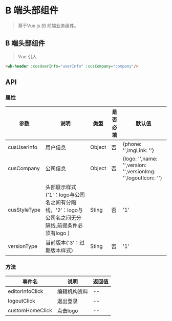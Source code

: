 # B 端头部组件
> 基于Vue.js 的 前端业务组件。

## B 端头部组件
> Vue 引入

<wk-header :cusUserInfo="userInfo" :cusCompany="company"/>

```` html
<wk-header :cusUserInfo="userInfo" :cusCompany="company"/>
````

## API

### 属性

|参数|说明|类型|是否必填|默认值|
|---|----|---|-------|-----|
|cusUserInfo|用户信息|Object|否|{phone: \'\',imgLink: \'\'}|
|cusCompany|公司信息|Object|否|{logo: \'\',name: \'\',version: \'\',versionImg: \'\',logoutIcon:: \'\'}|
|cusStyleType|头部展示样式('1'：logo与公司名之间有分隔线，'2'：logo与公司名之间无分隔线,前提条件必须有logo )|Sting|否|'1'|
|versionType|当前版本('3'：过期版本样式)|Sting|否|'1'|


### 方法

|事件名|说明|返回值|
|---|------|-----|
|editorInfoClick|编辑机构资料|--|
|logoutClick|退出登录|--|
|customHomeClick|点击logo|--|


<script>
import WkHeader from './Header';

export default {
  data() {
    return {
      userInfo:{
        phone:'185****3514',
        imgLink:'http://gss0.baidu.com/9fo3dSag_xI4khGko9WTAnF6hhy/zhidao/pic/item/1f178a82b9014a90648f1f8faf773912b31bee4b.jpg'
      },
      company:{
         versionImg: 'https://timgsa.baidu.com/timg?image&quality=80&size=b9999_10000&sec=1589198111077&di=3b683f0dfccfa94df2edbd2b4d3d4d77&imgtype=0&src=http%3A%2F%2Fa2.att.hudong.com%2F36%2F48%2F19300001357258133412489354717.jpg',
        name: '某某公司',
        version: '试用版',
        logo: 'https://timgsa.baidu.com/timg?image&quality=80&size=b9999_10000&sec=1589198111077&di=3b683f0dfccfa94df2edbd2b4d3d4d77&imgtype=0&src=http%3A%2F%2Fa2.att.hudong.com%2F36%2F48%2F19300001357258133412489354717.jpg',
      },
    };
  },
  beforeCreate() {

  },
  components: {
    WkHeader,
  },
}
</script>
<style lang="less" scope>
@import 'assets/style/header.less';
</style>
